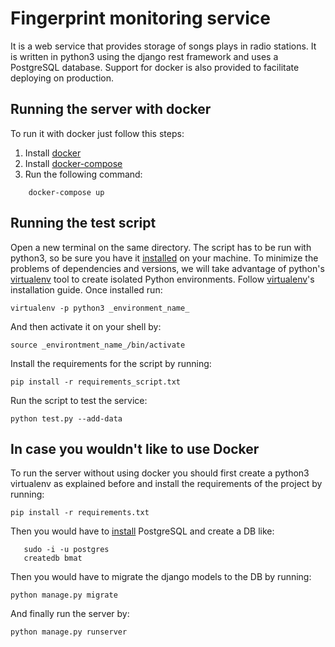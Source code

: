 # Fingerprint monitoring service
It is a web service that provides storage of songs plays in radio stations. It is written in python3 using the django
rest framework and uses a PostgreSQL database. Support for docker is also provided to facilitate deploying on production.

## Running the server with docker
To run it with docker just follow this steps:

1. Install [docker](https://docs.docker.com/engine/installation/)
2. Install [docker-compose](https://docs.docker.com/compose/install/)
3. Run the following command:
```
    docker-compose up
```

## Running the test script
Open a new terminal on the same directory.
The script has to be run with python3, so be sure you have it [installed](http://docs.python-guide.org/en/latest/starting/install3/linux/) on your machine.
To minimize the problems of dependencies and versions, we will take advantage of python's
[virtualenv](http://virtualenv.readthedocs.org/en/latest/index.html) tool to create isolated Python environments.
Follow [virtualenv](http://virtualenv.readthedocs.org/en/latest/virtualenv.html#installation)'s installation guide.
Once installed run:

    virtualenv -p python3 _environment_name_

And then activate it on your shell by:

    source _environtment_name_/bin/activate

Install the requirements for the script by running:

    pip install -r requirements_script.txt

Run the script to test the service:

    python test.py --add-data

## In case you wouldn't like to use Docker
To run the server without using docker you should first create a python3 virtualenv as explained before and install the
requirements of the project by running:

    pip install -r requirements.txt

Then you would have to [install](https://linode.com/docs/databases/postgresql/how-to-install-postgresql-on-ubuntu-16-04/)
PostgreSQL and create a DB like:
```
   sudo -i -u postgres
   createdb bmat
```

Then you would have to migrate the django models to the DB by running:

    python manage.py migrate

And finally run the server by:

    python manage.py runserver
